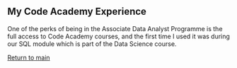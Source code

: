 ## My Code Academy Experience

<p>
One of the perks of being in the Associate Data Analyst Programme is the full access to Code Academy courses, and the first time I used it was during our SQL module which is part of the Data Science course. 
</p>
<p>
  <a href="index">Return to main</a>
 </p>
